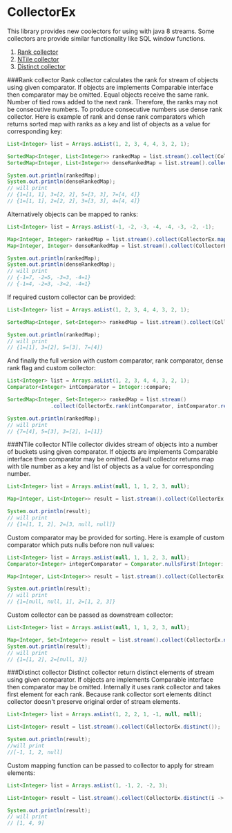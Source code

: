 # CollectorEx
This library provides new coolectors for using with java 8 streams. Some collectors are provide similar functionality like SQL window functions.

1. [Rank collector](#rank)
2. [NTile collector](#ntile)
3. [Distinct collector](#distinct)

###<a name="rank">Rank collector</a>
Rank collector calculates the rank for stream of objects using given comparator. If objects are implements Comparable interface then comparator may be omitted. Equal objects receive the same rank. Number of tied rows added to the next rank. Therefore, the ranks may not be consecutive numbers. To produce consecutive numbers use dense rank collector. Here is example of rank and dense rank comparators which returns sorted map with ranks as a key and list of objects as a value for corresponding key:
```java
List<Integer> list = Arrays.asList(1, 2, 3, 4, 4, 3, 2, 1);

SortedMap<Integer, List<Integer>> rankedMap = list.stream().collect(CollectorEx.rank());
SortedMap<Integer, List<Integer>> denseRankedMap = list.stream().collect(CollectorEx.denseRank());

System.out.println(rankedMap);
System.out.println(denseRankedMap);
// will print
// {1=[1, 1], 3=[2, 2], 5=[3, 3], 7=[4, 4]}
// {1=[1, 1], 2=[2, 2], 3=[3, 3], 4=[4, 4]}
```
Alternatively objects can be mapped to ranks:
```java
List<Integer> list = Arrays.asList(-1, -2, -3, -4, -4, -3, -2, -1);

Map<Integer, Integer> rankedMap = list.stream().collect(CollectorEx.mapObjToRank());
Map<Integer, Integer> denseRankedMap = list.stream().collect(CollectorEx.mapObjToDenseRank());

System.out.println(rankedMap);
System.out.println(denseRankedMap);
// will print
// {-1=7, -2=5, -3=3, -4=1}
// {-1=4, -2=3, -3=2, -4=1}
```
If required custom collector can be provided:
```java
List<Integer> list = Arrays.asList(1, 2, 3, 4, 4, 3, 2, 1);

SortedMap<Integer, Set<Integer>> rankedMap = list.stream().collect(CollectorEx.rank(Collectors.toSet()));

System.out.println(rankedMap);
// will print
// {1=[1], 3=[2], 5=[3], 7=[4]}
```
And finally the full version with custom comparator, rank comparator, dense rank flag and custom collector:
```java
List<Integer> list = Arrays.asList(1, 2, 3, 4, 4, 3, 2, 1);
Comparator<Integer> intComparator = Integer::compare;

SortedMap<Integer, Set<Integer>> rankedMap = list.stream()
              .collect(CollectorEx.rank(intComparator, intComparator.reversed(), false, Collectors.toSet()));

System.out.println(rankedMap);
// will print
// {7=[4], 5=[3], 3=[2], 1=[1]}
```
###<a name="ntile">NTile collector</a>
NTile collector divides stream of objects into a number of buckets using given comparator. If objects are implements Comparable interface then comparator may be omitted. Default collector returns map with tile number as a key and list of objects as a value for corresponding number.
```java
List<Integer> list = Arrays.asList(null, 1, 1, 2, 3, null);

Map<Integer, List<Integer>> result = list.stream().collect(CollectorEx.ntile(2));

System.out.println(result);
// will print
// {1=[1, 1, 2], 2=[3, null, null]}
```
Custom comparator may be provided for sorting. Here is example of custom comparator which puts nulls before non null values:
```java
List<Integer> list = Arrays.asList(null, 1, 1, 2, 3, null);
Comparator<Integer> integerComparator = Comparator.nullsFirst(Integer::compareTo);

Map<Integer, List<Integer>> result = list.stream().collect(CollectorEx.ntile(2, integerComparator));

System.out.println(result);
// will print
// {1=[null, null, 1], 2=[1, 2, 3]}
```
Custom collector can be passed as downstream collector:
```java
List<Integer> list = Arrays.asList(null, 1, 1, 2, 3, null);

Map<Integer, Set<Integer>> result = list.stream().collect(CollectorEx.ntile(2, toSet()));
System.out.println(result);
// will print
// {1=[1, 2], 2=[null, 3]}
```
###<a name="distinct">Distinct collector</a>
Distinct collector return distinct elements of stream using given comparator. If objects are implements Comparable interface then comparator may be omitted. Internally it uses rank collector and takes first element for each rank. Because rank collector sort elements ditinct collector doesn't preserve original order of stream elements.
```java
List<Integer> list = Arrays.asList(1, 2, 2, 1, -1, null, null);

List<Integer> result = list.stream().collect(CollectorEx.distinct());

System.out.println(result);
//will print
//[-1, 1, 2, null]
```
Custom mapping function can be passed to collector to apply for stream elements:
```java
List<Integer> list = Arrays.asList(1, -1, 2, -2, 3);

List<Integer> result = list.stream().collect(CollectorEx.distinct(i ->  i * i));

System.out.println(result);
// will print
// [1, 4, 9]
```
